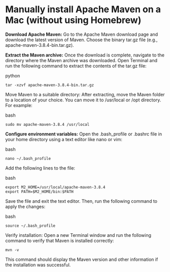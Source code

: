 # Manually install Apache Maven on a Mac (without using Homebrew)

**Download Apache Maven:**
Go to the Apache Maven download page and download the latest version of Maven. Choose the binary tar.gz file (e.g., apache-maven-3.8.4-bin.tar.gz).

**Extract the Maven archive:**
Once the download is complete, navigate to the directory where the Maven archive was downloaded. Open Terminal and run the following command to extract the contents of the tar.gz file:

python

    tar -xzvf apache-maven-3.8.4-bin.tar.gz

Move Maven to a suitable directory:
After extracting, move the Maven folder to a location of your choice. You can move it to /usr/local or /opt directory. For example:

bash

    sudo mv apache-maven-3.8.4 /usr/local

**Configure environment variables:**
Open the .bash_profile or .bashrc file in your home directory using a text editor like nano or vim:

bash

    nano ~/.bash_profile

Add the following lines to the file:

bash

    export M2_HOME=/usr/local/apache-maven-3.8.4
    export PATH=$M2_HOME/bin:$PATH

Save the file and exit the text editor. Then, run the following command to apply the changes:

bash

    source ~/.bash_profile

Verify installation:
Open a new Terminal window and run the following command to verify that Maven is installed correctly:

    mvn -v

This command should display the Maven version and other information if the installation was successful.
